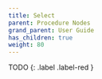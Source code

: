 ```yaml
---
title: Select
parent: Procedure Nodes
grand_parent: User Guide
has_children: true
weight: 80
---
```


TODO
{: .label .label-red }

